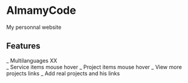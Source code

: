 # AlmamyCode
My personnal website


## Features  
_ Multilanguages XX  
_ Service items mouse hover 
_ Project items mouse hover 
_ View more projects links 
_ Add real projects and his links